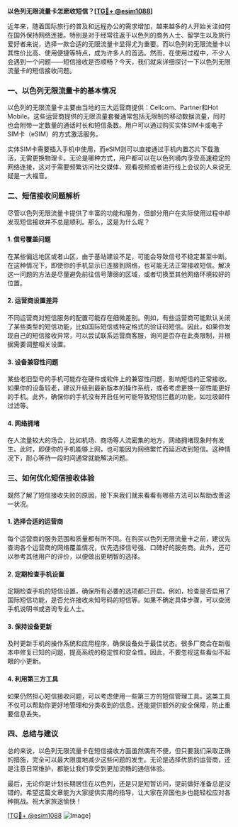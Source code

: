 **以色列无限流量卡怎麽收短信？[[TG💪+ @esim1088](https://t.me/s/esim1088)]**

近年来，随着国际旅行的普及和远程办公的需求增加，越来越多的人开始关注如何在国外保持网络连接。特别是对于经常往返于以色列的商务人士、留学生以及旅行爱好者来说，选择一款合适的无限流量卡显得尤为重要。而以色列的无限流量卡以其性价比高、使用便捷等特点，成为许多人的首选。然而，在使用过程中，不少人会遇到一个问题——短信接收是否顺畅？今天，我们就来详细探讨一下以色列无限流量卡的短信接收问题。

### 一、以色列无限流量卡的基本情况

以色列的无限流量卡主要由当地的三大运营商提供：Cellcom、Partner和Hot Mobile。这些运营商提供的无限流量套餐通常包括无限制的移动数据流量，同时也会附带一定数量的通话时长和短信条数。用户可以通过购买实体SIM卡或电子SIM卡（eSIM）的方式激活服务。

实体SIM卡需要插入手机中使用，而eSIM则可以直接通过手机内置芯片下载激活，无需更换物理卡。无论是哪种方式，用户都可以在以色列境内享受高速稳定的网络连接，这对于需要频繁访问社交媒体、观看视频或者进行线上会议的人来说无疑是一大福音。

### 二、短信接收问题解析

尽管以色列无限流量卡提供了丰富的功能和服务，但部分用户在实际使用过程中却发现短信接收并不总是顺利。那么，这是为什么呢？

#### 1. **信号覆盖问题**
   在某些偏远地区或者山区，由于基站建设不足，可能会导致信号不稳定甚至中断。在这种情况下，即使你的手机显示已连接到网络，也可能无法正常接收短信。解决这一问题的方法是尽量避免前往信号薄弱的区域，或者切换至其他网络环境较好的位置。

#### 2. **运营商设置差异**
   不同运营商对短信服务的配置可能存在细微差别。例如，有些运营商可能默认关闭了某些类型的短信功能，比如国际短信或特定格式的验证码短信。因此，如果你发现自己的短信接收异常，可以尝试联系运营商客服，询问是否存在此类限制，并根据需要调整相关设置。

#### 3. **设备兼容性问题**
   某些老旧型号的手机可能存在硬件或软件上的兼容性问题，影响短信的正常接收。如果你的设备较老，建议升级到最新版本的操作系统，或者考虑更换一部性能更好的手机。此外，确保你的手机没有开启任何可能导致短信拦截的功能，如垃圾邮件过滤等。

#### 4. **网络拥堵**
   在人流量较大的场合，比如机场、商场等人流密集的地方，网络拥堵现象时有发生。此时，即便你的手机能够上网，也可能因为网络繁忙而延迟收到短信。这种情况下，耐心等待一段时间通常就能解决问题。

### 三、如何优化短信接收体验

既然了解了短信接收失败的原因，接下来我们就来看看有哪些方法可以帮助改善这一状况。

#### 1. **选择合适的运营商**
   每个运营商的服务范围和质量都有所不同。在购买以色列无限流量卡之前，建议先查询各个运营商的网络覆盖情况，优先选择信号强、口碑好的服务商。此外，还可以参考其他用户的评价，以便做出更明智的选择。

#### 2. **定期检查手机设置**
   定期检查手机的短信设置，确保所有必要的选项都已开启。例如，检查是否启用了国际短信功能，是否允许接收未知号码的短信等。如果不确定具体步骤，可以查阅手机说明书或咨询专业人士。

#### 3. **保持设备更新**
   及时更新手机的操作系统和应用程序，确保设备处于最佳状态。很多厂商会在新版本中修复已知的问题，提高系统的稳定性和安全性。因此，不要忽视这些看似不起眼的小更新。

#### 4. **利用第三方工具**
   如果仍然担心短信接收问题，可以考虑使用一些第三方的短信管理工具。这类工具不仅可以帮助你更好地管理和分类收到的信息，还能提供额外的安全保障，防止重要信息丢失。

### 四、总结与建议

总的来说，以色列无限流量卡在短信接收方面虽然偶有不便，但只要我们采取正确的措施，完全可以最大限度地减少这些问题的发生。无论是选择优质的运营商，还是注意日常维护，都能让我们享受到更加流畅的通信体验。

最后，无论你是计划长期居住在以色列，还是只是短暂访问，提前做好准备总是没错的。希望这篇文章能为大家提供实用的指导，让大家在异国他乡也能轻松应对各种挑战。祝大家旅途愉快！

[[TG💪+ @esim1088](https://t.me/s/esim1088) ![Image](https://i.postimg.cc/4NQfJmqS/Snipaste-2025-05-13-00-14-12.png)]